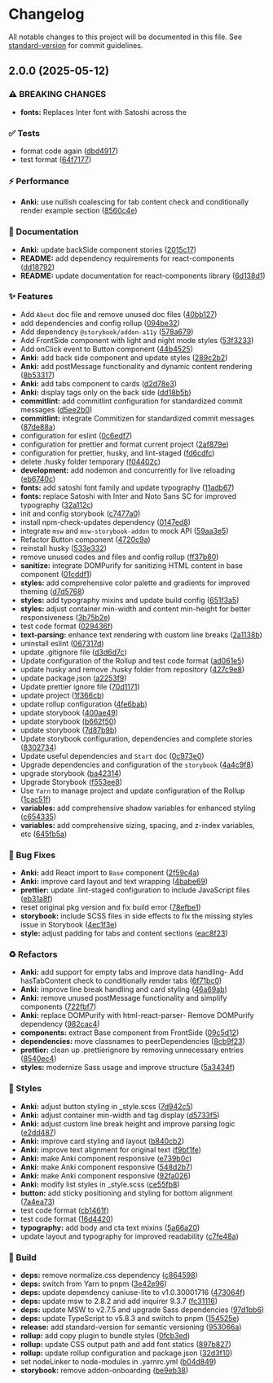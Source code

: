 # Changelog

All notable changes to this project will be documented in this file. See [standard-version](https://github.com/conventional-changelog/standard-version) for commit guidelines.

## 2.0.0 (2025-05-12)

### ⚠ BREAKING CHANGES

- **fonts:** Replaces Inter font with Satoshi across the

### ✅ Tests

- format code again ([dbd4917](https://github.com/TecFancy/react-components/commit/dbd49178cf976544f2243537ed65eb89b747d8b2))
- test format ([64f7177](https://github.com/TecFancy/react-components/commit/64f7177e8ce56e301f6bb7db0f9f3d84a0c64ebb))

### ⚡️ Performance

- **Anki:** use nullish coalescing for tab content check and conditionally render example section ([8560c4e](https://github.com/TecFancy/react-components/commit/8560c4ecf2ec0f39b0f5adc902489ca61a5e0273))

### 📝 Documentation

- **Anki:** update backSide component stories ([2015c17](https://github.com/TecFancy/react-components/commit/2015c176dfb20dfa1177dd5a43a0eedb09a5d02b))
- **README:** add dependency requirements for react-components ([dd18792](https://github.com/TecFancy/react-components/commit/dd18792e3648c1f5464923810a1c018193011621))
- **README:** update documentation for react-components library ([6d138d1](https://github.com/TecFancy/react-components/commit/6d138d15f5bf9d3fea78f0f079a6a7a36a845070))

### ✨ Features

- Add `About` doc file and remove unused doc files ([40bb127](https://github.com/TecFancy/react-components/commit/40bb12780af2cf462dfc39354901171515010ae1))
- add dependencies and config rollup ([094be32](https://github.com/TecFancy/react-components/commit/094be326ddfbb5829f43c5202e1f8af0bce9efff))
- Add dependency `@storybook/addon-a11y` ([578a679](https://github.com/TecFancy/react-components/commit/578a679af8647bf4803e595b26e37d0ef91141ac))
- Add FrontSide component with light and night mode styles ([53f3233](https://github.com/TecFancy/react-components/commit/53f32336fb90d6deae116de24ad55e390bce8e0f))
- Add onClick event to Button component ([44b4525](https://github.com/TecFancy/react-components/commit/44b4525f053595e43e144ed1d1aa08464f002842))
- **Anki:** add back side component and update styles ([289c2b2](https://github.com/TecFancy/react-components/commit/289c2b21da277e7df094d8ce352f9c1c4a410cf0))
- **Anki:** add postMessage functionality and dynamic content rendering ([8b53317](https://github.com/TecFancy/react-components/commit/8b53317c0be2870ce8db13aac537f07713328e52))
- **Anki:** add tabs component to cards ([d2d78e3](https://github.com/TecFancy/react-components/commit/d2d78e36e0f273ba5c0fa0e567efbd1489b6c633))
- **Anki:** display tags only on the back side ([dd18b5b](https://github.com/TecFancy/react-components/commit/dd18b5bf2aa64b0274e096deb10fcc98fa4a5504))
- **commitlint:** add commitlint configuration for standardized commit messages ([d5ee2b0](https://github.com/TecFancy/react-components/commit/d5ee2b0c0a9a1f2442e40a86d475cf2a2920ee73))
- **commitlint:** integrate Commitizen for standardized commit messages ([87de88a](https://github.com/TecFancy/react-components/commit/87de88aaf86267f0730f6360e32acd658a675360))
- configuration for eslint ([0c6edf7](https://github.com/TecFancy/react-components/commit/0c6edf73bc998011b0b7e2fbcb216e0c0314df43))
- configuration for prettier and format current project ([2af879e](https://github.com/TecFancy/react-components/commit/2af879e1cc59462e4d6c7776ce7bbf7c5c17b681))
- configuration for prettier, husky, and lint-staged ([fd6cdfc](https://github.com/TecFancy/react-components/commit/fd6cdfc4b465201a8ce7183bf0ce3974b75d79ed))
- delete .husky folder temporary ([f04402c](https://github.com/TecFancy/react-components/commit/f04402ca79865828d7845fecf4d44d42e2ea0eeb))
- **development:** add nodemon and concurrently for live reloading ([eb6740c](https://github.com/TecFancy/react-components/commit/eb6740c137f3f98e402dd6b2e385f49e7fc3c47a))
- **fonts:** add satoshi font family and update typography ([11adb67](https://github.com/TecFancy/react-components/commit/11adb67f9025416b9c1b21876182bedd21931e90))
- **fonts:** replace Satoshi with Inter and Noto Sans SC for improved typography ([32a112c](https://github.com/TecFancy/react-components/commit/32a112cbe051183657b7f252363bf165a6590d2d))
- init and config storybook ([c7477a0](https://github.com/TecFancy/react-components/commit/c7477a0041ef8bb4dc6a7d1f82c90337e6aab818))
- install npm-check-updates dependency ([0147ed8](https://github.com/TecFancy/react-components/commit/0147ed8c73bf89a42729e59a75dffda8df68cf22))
- integrate `msw` and `msw-storybook-addon` to mock API ([59aa3e5](https://github.com/TecFancy/react-components/commit/59aa3e57e56fb6ab894ca93f017b9e6410f7a8d0))
- Refactor Button component ([4720c9a](https://github.com/TecFancy/react-components/commit/4720c9a4892b077faddcdbfad3c2fd48fc5c6121))
- reinstall husky ([533e332](https://github.com/TecFancy/react-components/commit/533e3322a1a284e480bec22fafee94d081584ec5))
- remove unused codes and files and config rollup ([ff37b80](https://github.com/TecFancy/react-components/commit/ff37b8049a54ce695707df8cdfbd4dc5bd705120))
- **sanitize:** integrate DOMPurify for sanitizing HTML content in base component ([01cddf1](https://github.com/TecFancy/react-components/commit/01cddf1db26febd16553e302e2b09cd2afd4b654))
- **styles:** add comprehensive color palette and gradients for improved theming ([d7d5768](https://github.com/TecFancy/react-components/commit/d7d576889649bf269fcc90469d14ccf37b1d18c5))
- **styles:** add typography mixins and update build config ([651f3a5](https://github.com/TecFancy/react-components/commit/651f3a529fc2c5b0fc3a26f04cb8362e252135fc))
- **styles:** adjust container min-width and content min-height for better responsiveness ([3b75b2e](https://github.com/TecFancy/react-components/commit/3b75b2e53d13b4e3c52b62853a076bc056a07d47))
- test code format ([029436f](https://github.com/TecFancy/react-components/commit/029436fa0d19dbba6ea0f5fe0d4d34a2472cb345))
- **text-parsing:** enhance text rendering with custom line breaks ([2a1138b](https://github.com/TecFancy/react-components/commit/2a1138b159f5e914d3c081781e13d6a1f3cbb6cc))
- uninstall eslint ([067317d](https://github.com/TecFancy/react-components/commit/067317d77657004508640a282b386b553a52a4ae))
- update .gitignore file ([d3d6d7c](https://github.com/TecFancy/react-components/commit/d3d6d7c5b4a7043f8329cd052df0a038f478b879))
- Update configuration of the Rollup and test code format ([ad061e5](https://github.com/TecFancy/react-components/commit/ad061e59bc85858edecada51b1596e82f242d062))
- update husky and remove .husky folder from repository ([427c9e8](https://github.com/TecFancy/react-components/commit/427c9e8e33da92999f942edc711866f2214cd818))
- update package.json ([a2253f9](https://github.com/TecFancy/react-components/commit/a2253f93ee088ae57977a9df667343fd6160cb3a))
- Update prettier ignore file ([70d1171](https://github.com/TecFancy/react-components/commit/70d1171c4d2385135b021590a0ba5d92f1f21340))
- update project ([1f366cb](https://github.com/TecFancy/react-components/commit/1f366cbb98a1281e27859e87df8f0ad790dab7d8))
- update rollup configuration ([4fe6bab](https://github.com/TecFancy/react-components/commit/4fe6babbd8235afe8d0f2e241e2bd6f9159088cd))
- update storybook ([400ae49](https://github.com/TecFancy/react-components/commit/400ae496879b8b059e4ae0d3e2efe3944f96aafd))
- update storybook ([b662f50](https://github.com/TecFancy/react-components/commit/b662f50f21dfdbc83d34a8e66fc6d91ce2be9dac))
- update storybook ([7d87b9b](https://github.com/TecFancy/react-components/commit/7d87b9bf6968e84a85e566ed18f18d90f51fc84f))
- Update storybook configuration, dependencies and complete stories ([8302734](https://github.com/TecFancy/react-components/commit/8302734d2016cba9e13f4d052faed3f9b6f60e93))
- Update useful dependencies and `Start` doc ([0c973e0](https://github.com/TecFancy/react-components/commit/0c973e08bc8422e30ed43c8960ed41e4486bb13e))
- Upgrade dependencies and configuration of the `storybook` ([4a4c9f8](https://github.com/TecFancy/react-components/commit/4a4c9f8423ef439bbe9d37c36fc1195fb587e679))
- upgrade storybook ([ba42314](https://github.com/TecFancy/react-components/commit/ba42314fd978e71bad5133c9db9ee21280c3c2a0))
- Upgrade Storybook ([f553ee8](https://github.com/TecFancy/react-components/commit/f553ee8c9d1d911402233bacd0448ec75cad8e0d))
- Use `Yarn` to manage project and update configuration of the Rollup ([1cac51f](https://github.com/TecFancy/react-components/commit/1cac51f5acfd91985f370a7c71a0c8bbcc4d46d8))
- **variables:** add comprehensive shadow variables for enhanced styling ([c654335](https://github.com/TecFancy/react-components/commit/c654335ffe066212e259b6d81ee71b2f225d5e21))
- **variables:** add comprehensive sizing, spacing, and z-index variables, etc ([645fb5a](https://github.com/TecFancy/react-components/commit/645fb5ac3d70c70f47ae73a03e0fc6470ca82602))

### 🐛 Bug Fixes

- **Anki:** add React import to `Base` component ([2f59c4a](https://github.com/TecFancy/react-components/commit/2f59c4a9ef186682d57a872d18fbe91b8d975491))
- **Anki:** improve card layout and text wrapping ([4babe69](https://github.com/TecFancy/react-components/commit/4babe69e772eb46cc741c66cded42528ce5a1428))
- **prettier:** update .lint-staged configuration to include JavaScript files ([eb31a8f](https://github.com/TecFancy/react-components/commit/eb31a8faa1465e2cd18b787812aed40c6782388f))
- reset original pkg version and fix build error ([78efbe1](https://github.com/TecFancy/react-components/commit/78efbe19265d04a7aa1ebd5fdd625f2f508cb9c2))
- **storybook:** include SCSS files in side effects to fix the missing styles issue in Storybook ([4ec1f3e](https://github.com/TecFancy/react-components/commit/4ec1f3e1293ebb6bb21cd07c0eeed7faaffec469))
- **style:** adjust padding for tabs and content sections ([eac8f23](https://github.com/TecFancy/react-components/commit/eac8f23d56d8c9fd3dcc7f510e2730a69bb7e0c7))

### ♻️ Refactors

- **Anki:** add support for empty tabs and improve data handling- Add hasTabContent check to conditionally render tabs ([6f71bc0](https://github.com/TecFancy/react-components/commit/6f71bc0997e4f98fd5ae5083d5a3240b6477a829))
- **Anki:** improve line break handling and card styling ([46a69ab](https://github.com/TecFancy/react-components/commit/46a69ab48d29a2a8fc2d5bef42e3d0f006241354))
- **Anki:** remove unused postMessage functionality and simplify components ([722fbf7](https://github.com/TecFancy/react-components/commit/722fbf723f39d2d77ff21c33e1a023fc4e21a2fe))
- **Anki:** replace DOMPurify with html-react-parser- Remove DOMPurify dependency ([982cac4](https://github.com/TecFancy/react-components/commit/982cac42874883835956cdad1b98ecff2bd3322e))
- **components:** extract Base component from FrontSide ([09c5d12](https://github.com/TecFancy/react-components/commit/09c5d12d9ddc3f5bbd7355709f2d63c83f2ee1a4))
- **dependencies:** move classnames to peerDependencies ([8cb9f23](https://github.com/TecFancy/react-components/commit/8cb9f238d788eeab80e96464854c5ab717604d84))
- **prettier:** clean up .prettierignore by removing unnecessary entries ([8540ec4](https://github.com/TecFancy/react-components/commit/8540ec4ae9941cc9439b47a2ff0ab18bb55632e6))
- **styles:** modernize Sass usage and improve structure ([5a3434f](https://github.com/TecFancy/react-components/commit/5a3434f59dccad3a59ce742877bcff6552ff6099))

### 💄 Styles

- **Anki:** adjust button styling in \_style.scss ([7d942c5](https://github.com/TecFancy/react-components/commit/7d942c53b029b9a91a66a5cacfc959dff0d8485e))
- **Anki:** adjust container min-width and tag display ([d5733f5](https://github.com/TecFancy/react-components/commit/d5733f59fe7bdb49d17561b5ec8b0223df48f225))
- **Anki:** adjust custom line break height and improve parsing logic ([e2dd487](https://github.com/TecFancy/react-components/commit/e2dd487b1ee276ff50ebf36871d568ed295029ef))
- **Anki:** improve card styling and layout ([b840cb2](https://github.com/TecFancy/react-components/commit/b840cb2a9a9ac55ae5c6d789f3a1fd6024310aa6))
- **Anki:** improve text alignment for original text ([f9bf1fe](https://github.com/TecFancy/react-components/commit/f9bf1fe5ac471ecc7e2aafbb2e7f37cb3ced4684))
- **Anki:** make Anki component responsive ([e739b0c](https://github.com/TecFancy/react-components/commit/e739b0cd2323918b8f002ca1f536a9e362ae0255))
- **Anki:** make Anki component responsive ([548d2b7](https://github.com/TecFancy/react-components/commit/548d2b781ed46e1b806b639a3e33bd54682caca0))
- **Anki:** make Anki component responsive ([92fa026](https://github.com/TecFancy/react-components/commit/92fa026a7a65d5f3633b9715e1de83289bf98d35))
- **Anki:** modify list styles in \_style.scss ([ce55fb8](https://github.com/TecFancy/react-components/commit/ce55fb8670436b2f9b7f7f9dfc8eb4266f23119a))
- **button:** add sticky positioning and styling for bottom alignment ([7a4ea73](https://github.com/TecFancy/react-components/commit/7a4ea739c689bcae61100d1b953f15b7f4c628cd))
- test code format ([cb1461f](https://github.com/TecFancy/react-components/commit/cb1461fd1e0692b7ccdb99a2d7e82db294b81cb3))
- test code format ([16d4420](https://github.com/TecFancy/react-components/commit/16d4420b661db572fc92463c68d42400a897404a))
- **typography:** add body and cta text mixins ([5a66a20](https://github.com/TecFancy/react-components/commit/5a66a20a59624afdaf1762f75616d83fc658a801))
- update layout and typography for improved readability ([c7fe48a](https://github.com/TecFancy/react-components/commit/c7fe48a913d1d97c32ed20c6d534f90e753cbc71))

### 👷 Build

- **deps:** remove normalize.css dependency ([c864598](https://github.com/TecFancy/react-components/commit/c864598952fe772542a179211044e956573510d8))
- **deps:** switch from Yarn to pnpm ([3e42e96](https://github.com/TecFancy/react-components/commit/3e42e96b4a44bcf697705a1d8b0e66bcaeb12240))
- **deps:** update dependency caniuse-lite to v1.0.30001716 ([473064f](https://github.com/TecFancy/react-components/commit/473064febfeaa6844b7d96c01b51bfb2be47ca61))
- **deps:** update msw to 2.8.2 and add inquirer 9.3.7 ([fc31116](https://github.com/TecFancy/react-components/commit/fc31116540b9900c58ac589496d3b8c8025eeba4))
- **deps:** update MSW to v2.7.5 and upgrade Sass dependencies ([97d1bb6](https://github.com/TecFancy/react-components/commit/97d1bb666aab7090b6b79fa6bb5cdf420c0844e8))
- **deps:** update TypeScript to v5.8.3 and switch to pnpm ([154525e](https://github.com/TecFancy/react-components/commit/154525e22254b6bda7c1451b0099c94bb1087699))
- **release:** add standard-version for semantic versioning ([953066a](https://github.com/TecFancy/react-components/commit/953066ae74f09ce756d607b4dc6e0f28d88d339f))
- **rollup:** add copy plugin to bundle styles ([0fcb3ed](https://github.com/TecFancy/react-components/commit/0fcb3ed90ed8ec283040bdf5b4f5c128bb358011))
- **rollup:** update CSS output path and add font statics ([897b827](https://github.com/TecFancy/react-components/commit/897b827843fc7eedb652eebeceb878d230ad4bbc))
- **rollup:** update rollup configuration and package.json ([32d3f10](https://github.com/TecFancy/react-components/commit/32d3f1019cf9aa2929bcadba650dd34af5950362))
- set nodeLinker to node-modules in .yarnrc.yml ([b04d849](https://github.com/TecFancy/react-components/commit/b04d849f8b8a51efe723e6cae225e7b525055b28))
- **storybook:** remove addon-onboarding ([be9eb38](https://github.com/TecFancy/react-components/commit/be9eb38075983727145c69340e14facfe2f489f0))
